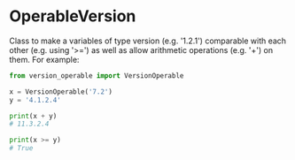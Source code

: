 # OperableVersion
Class to make a variables of type version (e.g. '1.2.1') comparable with each other (e.g. using '>=') as well as allow arithmetic operations (e.g. '+') on them. For example:

```py
from version_operable import VersionOperable

x = VersionOperable('7.2')
y = '4.1.2.4'

print(x + y)
# 11.3.2.4

print(x >= y)
# True
```
